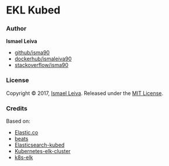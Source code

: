 # EKL Kubed




### Author

**Ismael Leiva**

* [github/isma90](https://github.com/isma90)
* [dockerhub/ismaleiva90](https://hub.docker.com/u/ismaleiva90)
* [stackoverflow/isma90](https://stackoverflow.com/users/2043313/isma90?tab=profile)

### License

Copyright © 2017, [Ismael Leiva](https://github.com/isma90).
Released under the [MIT License](LICENSE).

### Credits

Based on: 
- [Elastic.co](https://www.elastic.co/guide/en/logstash/7.0/index.html)
- [beats](https://github.com/elastic/beats/tree/master/deploy/kubernetes)
- [Elasticsearch-kubed](https://github.com/jswidler/elasticsearch-kubed)
- [Kubernetes-elk-cluster](https://github.com/pires/kubernetes-elk-cluster)
- [k8s-elk](https://github.com/neogenix/k8s-elk)
